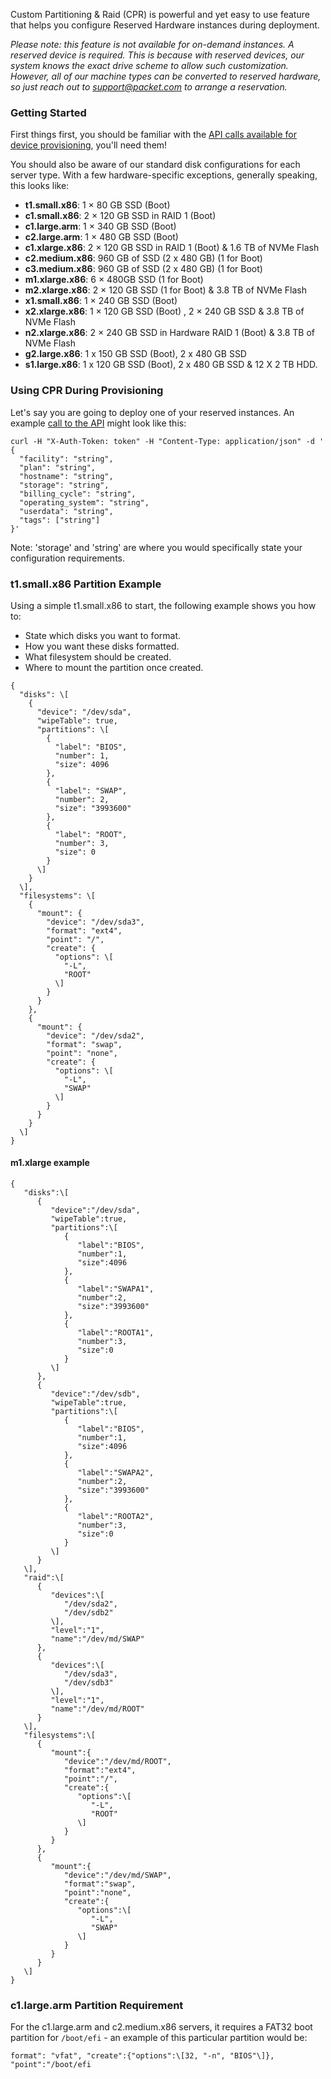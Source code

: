 <!--<meta>
{
    "title":"Custom Partitioning and RAID",
    "description":"Setting up CPR (Custom Partitioning & RAID).",
    "tag":["CPR", "Custom RAID", "RAID", "Partition"]
}
</meta>-->


Custom Partitioning & Raid (CPR) is powerful and yet easy to use feature that helps you configure Reserved Hardware instances during deployment.  

_Please note: this feature is not available for on-demand instances.  A reserved device is required.  This is because with reserved devices, our system knows the exact drive scheme to allow such customization.  However, all of our machine types can be converted to reserved hardware, so just reach out to [support@packet.com](mailto:support@packet.com) to arrange a reservation._

### Getting Started

First things first, you should be familiar with the [API calls available for device provisioning](https://www.packet.com/developers/api/devices/), you'll need them!

You should also be aware of our standard disk configurations for each server type.  With a few hardware-specific exceptions, generally speaking, this looks like:

*   __t1.small.x86__:   1 × 80 GB SSD (Boot)
*   __c1.small.x86__:   2 × 120 GB SSD in RAID 1 (Boot)
*   __c1.large.arm__: 1 × 340 GB SSD (Boot)
*   __c2.large.arm__: 1 × 480 GB SSD (Boot)
*   __c1.xlarge.x86__:  2 × 120 GB SSD in RAID 1 (Boot) & 1.6 TB of NVMe Flash
*   __c2.medium.x86__: 960 GB of SSD (2 x 480 GB) (1 for Boot)
*   __c3.medium.x86__: 960 GB of SSD (2 x 480 GB) (1 for Boot)
*   __m1.xlarge.x86__:   6 × 480GB SSD (1 for Boot)
*   __m2.xlarge.x86__: 2 × 120 GB SSD (1 for Boot) & 3.8 TB of NVMe Flash
*   __x1.small.x86__:   1 × 240 GB SSD (Boot)
*   __x2.xlarge.x86__: 1 × 120 GB SSD (Boot) , 2 × 240 GB SSD & 3.8 TB of NVMe Flash
*   __n2.xlarge.x86__: 2 × 240 GB SSD in Hardware RAID 1 (Boot) & 3.8 TB of NVMe Flash
*   __g2.large.x86__: 1 x 150 GB SSD (Boot), 2 x 480 GB SSD 
*   __s1.large.x86__:  1 x 120 GB SSD (Boot), 2 x 480 GB SSD & 12 X 2 TB HDD.

### Using CPR During Provisioning

Let's say you are going to deploy one of your reserved instances. An example [call to the API](https://www.packet.com/developers/api/devices/) might look like this:

```
curl -H "X-Auth-Token: token" -H "Content-Type: application/json" -d '
{
  "facility": "string",
  "plan": "string",
  "hostname": "string",
  "storage": "string",
  "billing_cycle": "string",
  "operating_system": "string",
  "userdata": "string",
  "tags": ["string"]
}'
```
Note: 'storage' and 'string' are where you would specifically state your configuration requirements.

### t1.small.x86 Partition Example

Using a simple t1.small.x86 to start, the following example shows you how to:

* State which disks you want to format.
* How you want these disks formatted.
* What filesystem should be created.
* Where to mount the partition once created.

```
{
  "disks": \[
    {
      "device": "/dev/sda",
      "wipeTable": true,
      "partitions": \[
        {
          "label": "BIOS",
          "number": 1,
          "size": 4096
        },
        {
          "label": "SWAP",
          "number": 2,
          "size": "3993600"
        },
        {
          "label": "ROOT",
          "number": 3,
          "size": 0
        }
      \]
    }
  \],
  "filesystems": \[
    {
      "mount": {
        "device": "/dev/sda3",
        "format": "ext4",
        "point": "/",
        "create": {
          "options": \[
            "-L",
            "ROOT"
          \]
        }
      }
    },
    {
      "mount": {
        "device": "/dev/sda2",
        "format": "swap",
        "point": "none",
        "create": {
          "options": \[
            "-L",
            "SWAP"
          \]
        }
      }
    }
  \]
}
```

#### m1.xlarge example

```
{  
   "disks":\[  
      {  
         "device":"/dev/sda",
         "wipeTable":true,
         "partitions":\[  
            {  
               "label":"BIOS",
               "number":1,
               "size":4096
            },
            {  
               "label":"SWAPA1",
               "number":2,
               "size":"3993600"
            },
            {  
               "label":"ROOTA1",
               "number":3,
               "size":0
            }
         \]
      },
      {  
         "device":"/dev/sdb",
         "wipeTable":true,
         "partitions":\[  
            {  
               "label":"BIOS",
               "number":1,
               "size":4096
            },
            {  
               "label":"SWAPA2",
               "number":2,
               "size":"3993600"
            },
            {  
               "label":"ROOTA2",
               "number":3,
               "size":0
            }
         \]
      }
   \],
   "raid":\[  
      {  
         "devices":\[  
            "/dev/sda2",
            "/dev/sdb2"
         \],
         "level":"1",
         "name":"/dev/md/SWAP"
      },
      {  
         "devices":\[  
            "/dev/sda3",
            "/dev/sdb3"
         \],
         "level":"1",
         "name":"/dev/md/ROOT"
      }
   \],
   "filesystems":\[  
      {  
         "mount":{  
            "device":"/dev/md/ROOT",
            "format":"ext4",
            "point":"/",
            "create":{  
               "options":\[  
                  "-L",
                  "ROOT"
               \]
            }
         }
      },
      {  
         "mount":{  
            "device":"/dev/md/SWAP",
            "format":"swap",
            "point":"none",
            "create":{  
               "options":\[  
                  "-L",
                  "SWAP"
               \]
            }
         }
      }
   \]
}
```

### c1.large.arm Partition Requirement

For the c1.large.arm and c2.medium.x86 servers, it requires a FAT32 boot partition for `/boot/efi` - an example of this particular partition would be:

`format": "vfat", "create":{"options":\[32, "-n", "BIOS"\]}, "point":"/boot/efi`
